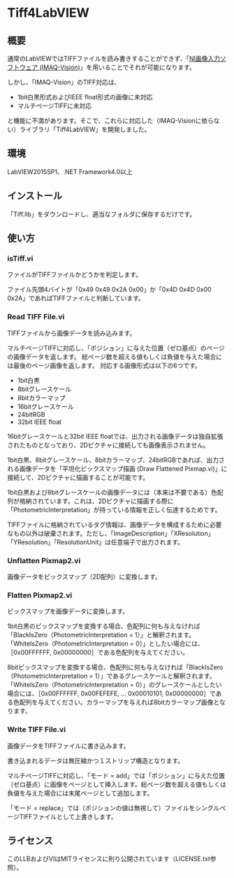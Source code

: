 # Tiff4LabVIEW

## 概要
通常のLabVIEWではTIFFファイルを読み書きすることができず、「[NI画像入力ソフトウェア (IMAQ-Vision)](http://sine.ni.com/nips/cds/view/p/lang/ja/nid/12892)」を用いることでそれが可能になります。

しかし、「IMAQ-Vision」のTIFF対応は、
- 1bit白黒形式およびIEEE float形式の画像に未対応
- マルチページTIFFに未対応

と機能に不満があります。そこで、これらに対応した（IMAQ-Visionに依らない）ライブラリ「Tiff4LabVIEW」を開発しました。

## 環境
LabVIEW2015SP1、.NET Framework4.0以上

## インストール
「Tiff.llb」をダウンロードし、適当なフォルダに保存するだけです。

## 使い方
### isTiff.vi
ファイルがTIFFファイルかどうかを判定します。

ファイル先頭4バイトが「0x49 0x49 0x2A 0x00」か「0x4D 0x4D 0x00 0x2A」であればTIFFファイルと判断しています。

### Read TIFF File.vi
TIFFファイルから画像データを読み込みます。

マルチページTIFFに対応し、「ポジション」に与えた位置（ゼロ基点）のページの画像データを返します。
総ページ数を超える値もしくは負値を与えた場合には最後のページ画像を返します。
対応する画像形式は以下の6つです。
- 1bit白黒
- 8bitグレースケール
- 8bitカラーマップ
- 16bitグレースケール
- 24bitRGB
- 32bit IEEE float

16bitグレースケールと32bit IEEE floatでは、出力される画像データは独自拡張されたものとなっており、2Dピクチャに接続しても画像表示されません。

1bit白黒、8bitグレースケール、8bitカラーマップ、24bitRGBであれば、出力される画像データを「平坦化ピックスマップ描画 (Draw Flattened Pixmap.vi)」に接続して、2Dピクチャに描画することが可能です。

1bit白黒および8bitグレースケールの画像データには（本来は不要である）色配列が格納されています。これは、2Dピクチャに描画する際に「PhotometricInterpretation」が持っている情報を正しく伝達するためです。

TIFFファイルに格納されているタグ情報は、画像データを構成するために必要なもの以外は破棄されます。ただし、「ImageDescription」「XResolution」「YResolution」「ResolutionUnit」は任意端子で出力されます。

### Unflatten Pixmap2.vi
画像データをピックスマップ（2D配列）に変換します。

### Flatten Pixmap2.vi
ピックスマップを画像データに変換します。

1bit白黒のピックスマップを変換する場合、色配列に何も与えなければ「BlackIsZero（PhotometricInterpretation = 1）」と解釈されます。「WhiteIsZero（PhotometricInterpretation = 0）」としたい場合には、［0x00FFFFFF, 0x00000000］である色配列を与えてください。

8bitピックスマップを変換する場合、色配列に何も与えなければ「BlackIsZero（PhotometricInterpretation = 1）」であるグレースケールと解釈されます。「WhiteIsZero（PhotometricInterpretation = 0）」のグレースケールとしたい場合には、［0x00FFFFFF, 0x00FEFEFE, ... 0x00010101, 0x00000000］である色配列を与えてください。カラーマップを与えれば8bitカラーマップ画像となります。

### Write TIFF File.vi
画像データをTIFFファイルに書き込みます。

書き込まれるデータは無圧縮かつ１ストリップ構造となります。

マルチページTIFFに対応し、「モード = add」では「ポジション」に与えた位置（ゼロ基点）に画像をページとして挿入します。総ページ数を超える値もしくは負値を与えた場合には末尾ページとして追加します。

「モード = replace」では（ポジションの値は無視して）ファイルをシングルページTIFFファイルとして上書きします。

## ライセンス
このLLBおよびVIはMITライセンスに則り公開されています（LICENSE.txt参照）。
